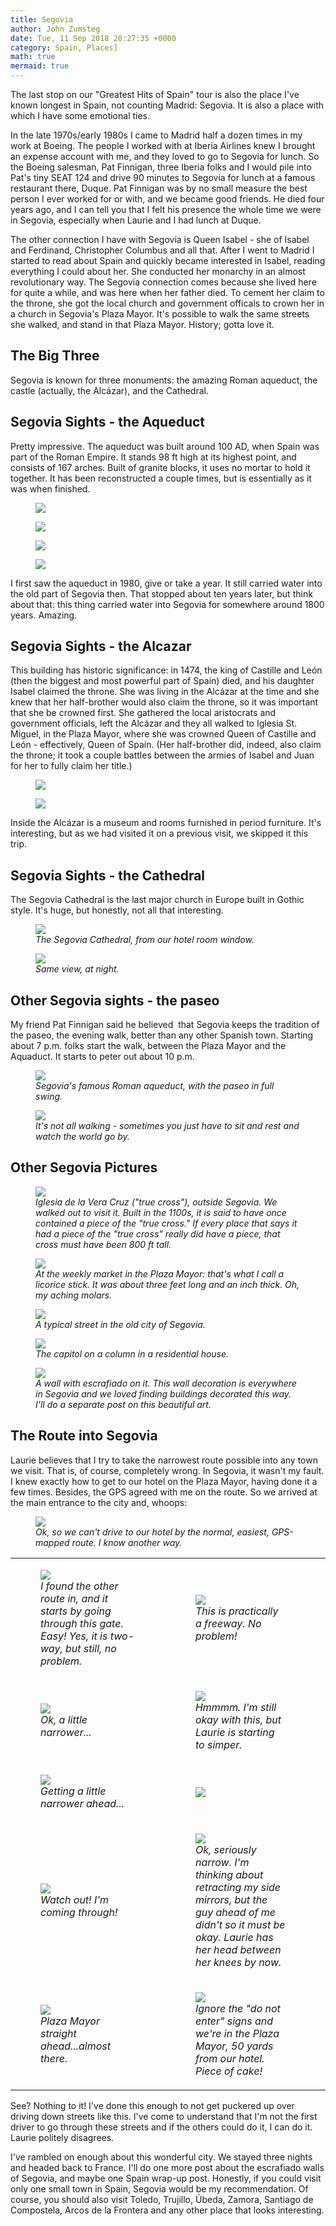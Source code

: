 ```yaml
---
title: Segovia
author: John Zumsteg
date: Tue, 11 Sep 2018 20:27:35 +0000
category: Spain, Places]
math: true
mermaid: true
---
```

The last stop on our "Greatest Hits of Spain" tour is also the place I've known longest in Spain, not counting Madrid: Segovia. It is also a place with which I have some emotional ties.

In the late 1970s/early 1980s I came to Madrid half a dozen times in my work at Boeing. The people I worked with at Iberia Airlines knew I brought an expense account with me, and they loved to go to Segovia for lunch. So the Boeing salesman, Pat Finnigan, three Iberia folks and I would pile into Pat's tiny SEAT 124 and drive 90 minutes to Segovia for lunch at a famous restaurant there, Duque. Pat Finnigan was by no small measure the best person I ever worked for or with, and we became good friends. He died four years ago, and I can tell you that I felt his presence the whole time we were in Segovia, especially when Laurie and I had lunch at Duque.

The other connection I have with Segovia is Queen Isabel - she of Isabel and Ferdinand, Christopher Columbus and all that. After I went to Madrid I started to read about Spain and quickly became interested in Isabel, reading everything I could about her. She conducted her monarchy in an almost revolutionary way. The Segovia connection comes because she lived here for quite a while, and was here when her father died. To cement her claim to the throne, she got the local church and government officals to crown her in a church in Segovia's Plaza Mayor. It's possible to walk the same streets she walked, and stand in that Plaza Mayor. History; gotta love it.
<h2>The Big Three</h2>
Segovia is known for three monuments: the amazing Roman aqueduct, the castle (actually, the Alcázar), and the Cathedral.
<h2>Segovia Sights - the Aqueduct</h2>
Pretty impressive. The aqueduct was built around 100 AD, when Spain was part of the Roman Empire. It stands 98 ft high at its highest point, and consists of 167 arches. Built of granite blocks, it uses no mortar to hold it together. It has been reconstructed a couple times, but is essentially as it was when finished.

<figure>
	<img src="{{site.url}}/assets/images/2018/09/DSC07767.jpg"/>
	<figcaption></figcaption>
</figure>

 <figure>
	<img src="{{site.url}}/assets/images/2018/09/DSC07787.jpg"/>
	<figcaption></figcaption>
</figure>

 <figure>
	<img src="{{site.url}}/assets/images/2018/09/DSC07794.jpg"/>
	<figcaption></figcaption>
</figure>

 <figure>
	<img src="{{site.url}}/assets/images/2018/09/DSC07799.jpg"/>
	<figcaption></figcaption>
</figure>

I first saw the aqueduct in 1980, give or take a year. It still carried water into the old part of Segovia then. That stopped about ten years later, but think about that: this thing carried water into Segovia for somewhere around 1800 years. Amazing.
<h2>Segovia Sights - the Alcazar</h2>
This building has historic significance: in 1474, the king of Castille and León (then the biggest and most powerful part of Spain) died, and his daughter Isabel claimed the throne. She was living in the Alcázar at the time and she knew that her half-brother would also claim the throne, so it was important that she be crowned first. She gathered the local aristocrats and government officials, left the Alcázar and they all walked to Iglesia St. Miguel, in the Plaza Mayor, where she was crowned Queen of Castille and León - effectively, Queen of Spain. (Her half-brother did, indeed, also claim the throne; it took a couple battles between the armies of Isabel and Juan for her to fully claim her title.)

<figure>
	<img src="{{site.url}}/assets/images/2018/09/DSC05514.jpg"/>
	<figcaption></figcaption>
</figure>

<figure>
	<img src="{{site.url}}/assets/images/2018/09/DSC05516-1.jpg"/>
	<figcaption></figcaption>
</figure>


Inside the Alcázar is a museum and rooms furnished in period furniture. It's interesting, but as we had visited it on a previous visit, we skipped it this trip.
<h2>Segovia Sights - the Cathedral</h2>
The Segovia Cathedral is the last major church in Europe built in Gothic style. It's huge, but honestly, not all that interesting.

<figure>
	<img src="{{site.url}}/assets/images/2018/09/DSC05469.jpg"/>
	<figcaption><em>The Segovia Cathedral, from our hotel room window.</em></figcaption>
</figure>



<figure>
	<img src="{{site.url}}/assets/images/2018/09/DSC06760.jpg"/>
	<figcaption><em>Same view, at night.</em></figcaption>
</figure>


<h2>Other Segovia sights - the paseo</h2>
My friend Pat Finnigan said he believed  that Segovia keeps the tradition of the paseo, the evening walk, better than any other Spanish town. Starting about 7 p.m. folks start the walk, between the Plaza Mayor and the Aquaduct. It starts to peter out about 10 p.m.

<figure>
	<img src="{{site.url}}/assets/images/2018/09/DSC05458.jpg"/>
	<figcaption><em>Segovia's famous Roman aqueduct, with the paseo in full swing.</em></figcaption>
</figure>



<figure>
	<img src="{{site.url}}/assets/images/2018/09/DSC05466.jpg"/>
	<figcaption><em>It's not all walking - sometimes you just have to sit and rest and watch the world go by.</em></figcaption>
</figure>


<h2>Other Segovia Pictures</h2>
<figure>
	<img src="{{site.url}}/assets/images/2018/09/DSC05515.jpg"/>
	<figcaption><em>Iglesia de la Vera Cruz ("true cross"), outside Segovia. We walked out to visit it. Built in the 1100s, it is said to have once contained a piece of the "true cross." If every place that says it had a piece of the "true cross" really did have a piece, that cross must have been 800 ft tall.</em></figcaption>
</figure>



<figure>
	<img src="{{site.url}}/assets/images/2018/09/DSC06806.jpg"/>
	<figcaption><em>At the weekly market in the Plaza Mayor: that's what I call a licorice stick. It was about three feet long and an inch thick. Oh, my aching molars.</em></figcaption>
</figure>



<figure>
	<img src="{{site.url}}/assets/images/2018/09/DSC06844.jpg"/>
	<figcaption><em>A typical street in the old city of Segovia.</em></figcaption>
</figure>



<figure>
	<img src="{{site.url}}/assets/images/2018/09/DSC06851.jpg"/>
	<figcaption><em>The capitol on a column in a residential house.</em></figcaption>
</figure>



<figure>
	<img src="{{site.url}}/assets/images/2018/09/DSC06863.jpg"/>
	<figcaption><em>A wall with escrafiado on it. This wall decoration is everywhere in Segovia and we loved finding buildings decorated this way. I'll do a separate post on this beautiful art.</em></figcaption>
</figure>


<h2>The Route into Segovia</h2>
Laurie believes that I try to take the narrowest route possible into any town we visit. That is, of course, completely wrong. In Segovia, it wasn't my fault. I knew exactly how to get to our hotel on the Plaza Mayor, having done it a few times. Besides, the GPS agreed with me on the route. So we arrived at the main entrance to the city and, whoops:

<figure>
	<img src="{{site.url}}/assets/images/2018/09/DSC05463.jpg"/>
	<figcaption><em>Ok, so we can't drive to our hotel by the normal, easiest, GPS-mapped route. I know another way.</em></figcaption>
</figure>


<table>
<tbody>
<tr>
<td>

<figure>
	<img src="{{site.url}}/assets/images/2018/09/DSC05542.jpg"/>
	<figcaption><em>I found the other route in, and it starts by going through this gate. Easy! Yes, it is two-way, but still, no problem.</em></figcaption>
</figure>

</td>
<td>

<figure>
	<img src="{{site.url}}/assets/images/2018/09/DSC05545.jpg"/>
	<figcaption><em>This is practically a freeway. No problem!</em></figcaption>
</figure>

</td>
<td></td>
</tr>
<tr>
<td>

<figure>
	<img src="{{site.url}}/assets/images/2018/09/DSC05549.jpg"/>
	<figcaption><em>Ok, a little narrower...</em></figcaption>
</figure>

</td>
<td>

<figure>
	<img src="{{site.url}}/assets/images/2018/09/DSC05551.jpg"/>
	<figcaption><em>Hmmmm. I'm still okay with this, but Laurie is starting to simper.</em></figcaption>
</figure>

</td>
</tr>
<tr>
<td>

<figure>
	<img src="{{site.url}}/assets/images/2018/09/DSC05554.jpg"/>
	<figcaption><em>Getting a little narrower ahead...</em></figcaption>
</figure>

</td>
<td><figure>
	<img src="{{site.url}}/assets/images/2018/09/DSC05555.jpg"/>
	<figcaption></figcaption>
</figure>

</td>
</tr>
<tr>
<td>

<figure>
	<img src="{{site.url}}/assets/images/2018/09/DSC05556.jpg"/>
	<figcaption><em>Watch out! I'm coming through!</em></figcaption>
</figure>

</td>
<td>

<figure>
	<img src="{{site.url}}/assets/images/2018/09/DSC05560.jpg"/>
	<figcaption><em>Ok, seriously narrow. I'm thinking about retracting my side mirrors, but the guy ahead of me didn't so it must be okay. Laurie has her head between her knees by now.</em></figcaption>
</figure>

</td>
</tr>
<tr>
<td>

<figure>
	<img src="{{site.url}}/assets/images/2018/09/DSC05563.jpg"/>
	<figcaption><em>Plaza Mayor straight ahead...almost there.</em></figcaption>
</figure>

</td>
<td>

<figure>
	<img src="{{site.url}}/assets/images/2018/09/DSC05564.jpg"/>
	<figcaption><em>Ignore the "do not enter" signs and we're in the Plaza Mayor, 50 yards from our hotel. Piece of cake!</em></figcaption>
</figure>

</td>
</tr>
</tbody>
</table>
See? Nothing to it! I've done this enough to not get puckered up over driving down streets like this. I've come to understand that I'm not the first driver to go through these streets and if the others could do it, I can do it. Laurie politely disagrees.

I've rambled on enough about this wonderful city. We stayed three nights and headed back to France. I'll do one more post about the escrafiado walls of Segovia, and maybe one Spain wrap-up post. Honestly, if you could visit only one small town in Spain, Segovia would be my recommendation. Of course, you should also visit Toledo, Trujillo, Úbeda, Zamora, Santiago de Compostela, Arcos de la Frontera and any other place that looks interesting.

&nbsp;
